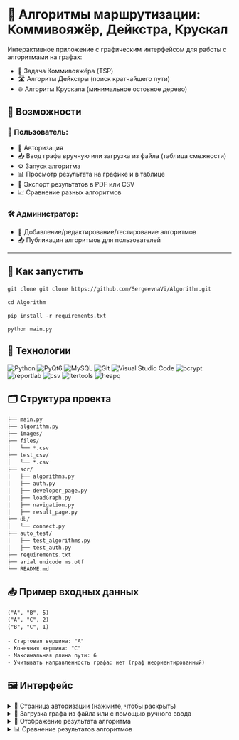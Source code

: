 # 🧠 Алгоритмы маршрутизации: Коммивояжёр, Дейкстра, Крускал

Интерактивное приложение с графическим интерфейсом для работы с алгоритмами на графах:
- 🔁 Задача Коммивояжёра (TSP)
- 🛣 Алгоритм Дейкстры (поиск кратчайшего пути)
- 🌐 Алгоритм Крускала (минимальное остовное дерево)

## 📌 Возможности

### 👤 Пользователь:
- 🔐 Авторизация
- 📥 Ввод графа вручную или загрузка из файла (таблица смежности)
- ⚙ Запуск алгоритма
- 📊 Просмотр результата на графике и в таблице
- 📁 Экспорт результатов в PDF или CSV
- 📈 Сравнение разных алгоритмов

### 🛠 Администратор:
- 🔧 Добавление/редактирование/тестирование алгоритмов
- 📤 Публикация алгоритмов для пользователей

---

## 🚀 Как запустить
```
git clone git clone https://github.com/SergeevnaVi/Algorithm.git
```
```
cd Algorithm
```
```
pip install -r requirements.txt
```
```
python main.py
```


## 🧱 Технологии

![Python](https://img.shields.io/badge/python-3670A0?style=for-the-badge&logo=python&logoColor=ffdd54)
![PyQt6](https://img.shields.io/badge/Qt-%23217346.svg?style=for-the-badge&logo=Qt&logoColor=white)
![MySQL](https://img.shields.io/badge/mysql-%2300f.svg?style=for-the-badge&logo=mysql&logoColor=white)
![Git](https://img.shields.io/badge/git-%23F05033.svg?style=for-the-badge&logo=git&logoColor=white)
![Visual Studio Code](https://img.shields.io/badge/Visual%20Studio%20Code-0078d7.svg?style=for-the-badge&logo=visual-studio-code&logoColor=white)
![bcrypt](https://img.shields.io/badge/bcrypt-%23000000.svg?style=for-the-badge&logo=python&logoColor=white)
![reportlab](https://img.shields.io/badge/reportlab-%23000000.svg?style=for-the-badge&logo=python&logoColor=white)
![csv](https://img.shields.io/badge/csv-%23000000.svg?style=for-the-badge&logo=python&logoColor=white)
![itertools](https://img.shields.io/badge/itertools-%23000000.svg?style=for-the-badge&logo=python&logoColor=white)
![heapq](https://img.shields.io/badge/heapq-%23000000.svg?style=for-the-badge&logo=python&logoColor=white)

## 🗂 Структура проекта
```
├── main.py
├── algorithm.py
├── images/
├── files/
│   └── *.csv
├── test_csv/
│   └── *.csv
├── scr/
│   ├── algorithms.py
│   ├── auth.py
│   ├── developer_page.py
|   ├── loadGraph.py
|   ├── navigation.py
|   ├── result_page.py
├── db/
│   └── connect.py
├── auto_test/
│   ├── test_algorithms.py
│   ├── test_auth.py
├── requirements.txt
├── arial unicode ms.otf
└── README.md

```
## 📥 Пример входных данных
```
("A", "B", 5)
("A", "C", 2)
("B", "C", 1)

- Стартовая вершина: "A"
- Конечная вершина: "C"
- Максимальная длина пути: 6
- Учитывать направленность графа: нет (граф неориентированный)
```
## 🖼 Интерфейс
<details>
<summary> 🔐 Страница авторизации (нажмите, чтобы раскрыть)</summary>
 
[![authorization][1]][1]
 
[1]: readme_assets/authorization.png

▶️ Описание:
Пользователь или администратор вводит логин и пароль для входа в систему. Реализована проверка с использованием хэшей и подключением к базе данных MySQL.
 
</details>

<details>
<summary> 📁 Загрузка графа из файла или с помощью ручного ввода</summary>
 
[![graph_loading][3]][3]
 
[3]: readme_assets/graph_loading.png

▶️ Описание:
Пользователь может загрузить граф из .csv-файла или ввести данные вручную. Учитываются вершины, рёбра и веса, возможна настройка направленности графа.
 
</details>


<details>
<summary> 🧮 Отображение результата алгоритма</summary>
 
[![result][4]][4]
 
[4]: readme_assets/result.png

▶️ Описание:
После выполнения алгоритма (например, Дейкстры, TSP или Крускала) отображается маршрут, его длина, и визуализация графа.

</details>

<details>
<summary> 📊 Сравнение результатов алгоритмов</summary>
 
[![comparison_result][2]][2]
 
[2]: readme_assets/comparison_result.png

▶️ Описание:
После запуска алгоритмов можно сравнить их по длине пути и времени выполнения. Результаты отображаются в таблице.
 
</details>
